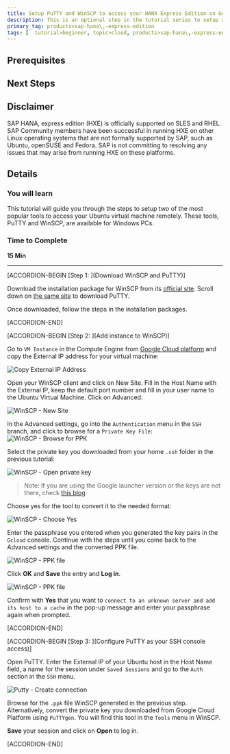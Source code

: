 ```yaml
---
title: Setup PuTTY and WinSCP to access your HANA Express Edition on Google Cloud Platform
description: This is an optional step in the tutorial series to setup a HANA Express Edition on Google Cloud Platform. This tutorial will guide you through the setup of two of the most popular clients to access your Ubuntu Virtual Machine on a Windows PC.
primary_tag: products>sap-hana\,-express-edition
tags: [  tutorial>beginner, topic>cloud, products>sap-hana\,-express-edition  ]
---
```


## Prerequisites  


## Next Steps

## Disclaimer
SAP HANA, express edition (HXE) is officially supported on SLES and RHEL. SAP Community members have been successful in running HXE on other Linux operating systems that are not formally supported by SAP, such as Ubuntu, openSUSE and Fedora. SAP is not committing to resolving any issues that may arise from running HXE on these platforms.

## Details
### You will learn  

This tutorial will guide you through the steps to setup two of the most popular tools to access your Ubuntu virtual machine remotely. These tools, PuTTY and WinSCP, are available for Windows PCs.

### Time to Complete
**15 Min**

---

[ACCORDION-BEGIN [Step 1: ](Download WinSCP and PuTTY)]

Download the installation package for WinSCP from its [official site](https://winscp.net/eng/download.php). Scroll down on [the same site](https://winscp.net/eng/download.php#putty) to download PuTTY.

Once downloaded, follow the steps in the installation packages.


[ACCORDION-END]

[ACCORDION-BEGIN [Step 2: ](Add instance to WinSCP)]

Go to `VM Instance`  in the Compute Engine from [Google Cloud platform](http://console.cloud.google.com/compute/instances) and copy the External IP address for your virtual machine:

![Copy External IP Address](1.png)

Open your WinSCP client and click on New Site. Fill in the Host Name with the External IP, keep the default port number and fill in your user name to the Ubuntu Virtual Machine. Click on Advanced:

![WinSCP - New Site](2.png)

In the Advanced settings, go into the `Authentication` menu in the `SSH` branch, and click to browse for a `Private Key File`:
![WinSCP - Browse for PPK](3.png)

Select the private key you downloaded from your home `.ssh` folder in the previous tutorial:

![WinSCP - Open private key](4.png)

>Note: If you are using the Google launcher version or the keys are not there, check [this blog](https://blogs.sap.com/2017/07/21/get-your-ssh-keys-to-hana-express-instance-in-google-cloud-platform/)

Choose yes for the tool to convert it to the needed format:

![WinSCP - Choose Yes](5.png)

Enter the passphrase you entered when you generated the key pairs in the `Gcloud` console. Continue with the steps until you come back to the Advanced settings and the converted PPK file.

![WinSCP - PPK file](6.png)

Click **OK** and **Save** the entry and **Log in**.

![WinSCP - PPK file](7.png)

Confirm with **Yes** that you want to `connect to an unknown server and add its host to a cache` in the pop-up message and enter your passphrase again when prompted.


[ACCORDION-END]


[ACCORDION-BEGIN [Step 3: ](Configure PuTTY as your SSH console access)]

Open PuTTY. Enter the External IP of your Ubuntu host in the Host Name field, a name for the session under `Saved Sessions` and go to the  `Auth` section in the  `SSH` menu.

![Putty - Create connection](8.png)

Browse for the `.ppk` file WinSCP generated in the previous step. Alternatively, convert the private key you downloaded from Google Cloud Platform using `PuTTYgen`. You will find this tool in the `Tools` menu in WinSCP.

**Save** your session and click on **Open** to log in.


[ACCORDION-END]
